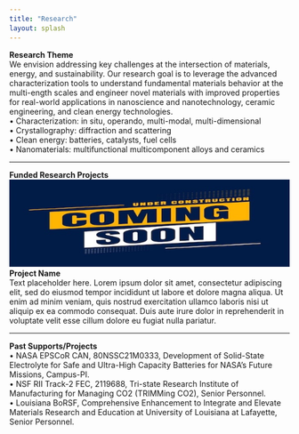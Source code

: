 ```yaml
---
title: "Research"
layout: splash
---
```

<b>Research Theme</b><br>
We envision addressing key challenges at the intersection of materials, energy, and sustainability. Our research goal is to leverage the advanced characterization tools to understand fundamental materials behavior at the multi-ength scales and engineer novel materials with improved properties for real-world applications in nanoscience and nanotechnology, ceramic engineering, and clean energy technologies.<br>
&bull;&nbsp;Characterization: in situ, operando, multi-modal, multi-dimensional<br>
&bull;&nbsp;Crystallography: diffraction and scattering<br>
&bull;&nbsp;Clean energy: batteries, catalysts, fuel cells<br>
&bull;&nbsp;Nanomaterials: multifunctional multicomponent alloys and ceramics<br>

<hr>
<b>Funded Research Projects</b><br>
<img src="/assets/placeholder_2.jpg" alt="placeholder_2"><br>
<b>Project  Name</b><br>
Text placeholder here. Lorem ipsum dolor sit amet, consectetur adipiscing elit, sed do eiusmod tempor incididunt ut labore et dolore magna aliqua. Ut enim ad minim veniam, quis nostrud exercitation ullamco laboris nisi ut aliquip ex ea commodo consequat. Duis aute irure dolor in reprehenderit in voluptate velit esse cillum dolore eu fugiat nulla pariatur.<br>

<hr>
<b>Past Supports/Projects</b><br>
&bull;&nbsp;NASA EPSCoR CAN, 80NSSC21M0333, Development of Solid-State Electrolyte for Safe and Ultra-High Capacity Batteries for NASA’s Future Missions, Campus-PI.<br>
&bull;&nbsp;NSF RII Track-2 FEC, 2119688, Tri-state Research Institute of Manufacturing for Managing CO2 (TRIMMing CO2), Senior Personnel.<br>
&bull;&nbsp;Louisiana BoRSF, Comprehensive Enhancement to Integrate and Elevate Materials Research and Education at University of Louisiana at Lafayette, Senior Personnel.<br>

